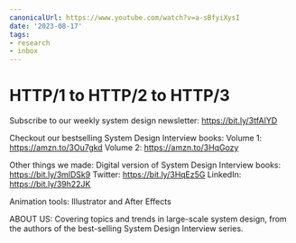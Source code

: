 ```yaml
---
canonicalUrl: https://www.youtube.com/watch?v=a-sBfyiXysI
date: '2023-08-17'
tags:
- research
- inbox
---
```


# HTTP/1 to HTTP/2 to HTTP/3

Subscribe to our weekly system design newsletter: https://bit.ly/3tfAlYD

Checkout our bestselling System Design Interview books:
Volume 1: https://amzn.to/3Ou7gkd
Volume 2: https://amzn.to/3HqGozy

Other things we made:
Digital version of System Design Interview books: https://bit.ly/3mlDSk9
Twitter: https://bit.ly/3HqEz5G
LinkedIn:  https://bit.ly/39h22JK

Animation tools: Illustrator and After Effects

ABOUT US:
Covering topics and trends in large-scale system design, from the authors of the best-selling System Design Interview series.